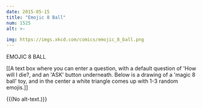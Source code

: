 ```yaml
---
date: 2015-05-15
title: "Emojic 8 Ball"
num: 1525
alt: >-
  
img: https://imgs.xkcd.com/comics/emojic_8_ball.png
---
```

EMOJIC 8 BALL

[[A text box where you can enter a question, with a default question of 'How will I die?, and an 'ASK' button underneath. Below is a drawing of a 'magic 8 ball' toy, and in the center a white triangle comes up with 1-3 random emojis.]]

{{(No alt-text.)}}

